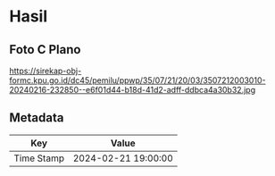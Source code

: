 # Hasil

## Foto C Plano

https://sirekap-obj-formc.kpu.go.id/dc45/pemilu/ppwp/35/07/21/20/03/3507212003010-20240216-232850--e6f01d44-b18d-41d2-adff-ddbca4a30b32.jpg


## Metadata

| Key        | Value               |
| ---------- | ------------------- |
| Time Stamp | 2024-02-21 19:00:00 |



